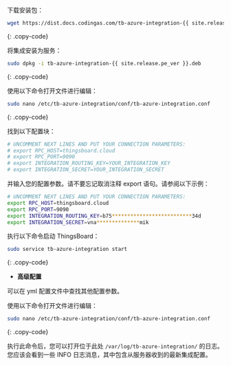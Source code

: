 下载安装包：

```bash
wget https://dist.docs.codingas.com/tb-azure-integration-{{ site.release.pe_ver }}.deb
```
{: .copy-code}

将集成安装为服务：

```bash
sudo dpkg -i tb-azure-integration-{{ site.release.pe_ver }}.deb
```
{: .copy-code}

使用以下命令打开文件进行编辑：

```bash 
sudo nano /etc/tb-azure-integration/conf/tb-azure-integration.conf
``` 
{: .copy-code}

找到以下配置块：

```bash
# UNCOMMENT NEXT LINES AND PUT YOUR CONNECTION PARAMETERS:
# export RPC_HOST=thingsboard.cloud
# export RPC_PORT=9090
# export INTEGRATION_ROUTING_KEY=YOUR_INTEGRATION_KEY
# export INTEGRATION_SECRET=YOUR_INTEGRATION_SECRET
```

并输入您的配置参数。请不要忘记取消注释 export 语句。请参阅以下示例：

```bash
# UNCOMMENT NEXT LINES AND PUT YOUR CONNECTION PARAMETERS:
export RPC_HOST=thingsboard.cloud
export RPC_PORT=9090
export INTEGRATION_ROUTING_KEY=b75**************************34d
export INTEGRATION_SECRET=vna**************mik
```

执行以下命令启动 ThingsBoard：

```bash
sudo service tb-azure-integration start
```
{: .copy-code}

- **高级配置**

可以在 yml 配置文件中查找其他配置参数。

使用以下命令打开文件进行编辑：

```bash 
sudo nano /etc/tb-azure-integration/conf/tb-azure-integration.conf
``` 
{: .copy-code} 

执行此命令后，您可以打开位于此处 `/var/log/tb-azure-integration/` 的日志。您应该会看到一些 INFO 日志消息，其中包含从服务器收到的最新集成配置。